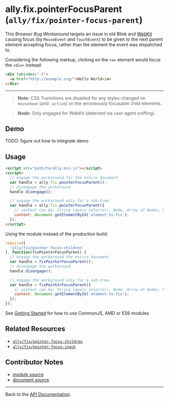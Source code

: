 
# ally.fix.pointerFocusParent (`ally/fix/pointer-focus-parent`)

This *Browser Bug Workaround* targets an issue in old Blink and [WebKit](https://bugs.webkit.org/show_bug.cgi?id=139945) causing focus (by `MouseEvent` and `TouchEvent`) to be given to the next parent element accepting focus, rather than the element the event was
dispatched to.

Considering the following markup, clicking on the `<a>` element would focus the `<div>` instead:

```html
<div tabindex="-1">
  <a href="http://example.org/">Hello World</a>
</div>
```

---

> **Note:** CSS Transitions are disabled for any styles changed on <code>mousedown</code> (and <code>:active</code>) on the erroneously focusable child elements.

> **Node:** Only engaged for WebKit (detected via user agent sniffing).


## Demo

TODO: figure out how to integrate demo


## Usage

```html
<script src="path/to/ally.min.js"></script>
<script>
  // engage the workaround for the entire document
  var handle = ally.fix.pointerFocusParent();
  // disengage the workaround
  handle.disengage();

  // engage the workaround only for a sub-tree
  var handle = ally.fix.pointerFocusParent({
    // context can be: String (query selector), Node, Array of Nodes, NodeList, HTMLCollection
    context: document.getElementById('element-to-fix');
  });
</script>
```

Using the module instead of the production build:

```js
require([
  'ally/fix/pointer-focus-children'
], function(fixPointerFocusParent) {
  // engage the workaround the entire document
  var handle = fixPointerFocusParent();
  // disengage the workaround
  handle.disengage();

  // engage the workaround only for a sub-tree
  var handle = fixPointerFocusParent({
    // context can be: String (query selector), Node, Array of Nodes, NodeList, HTMLCollection
    context: document.getElementById('element-to-fix');
  });
});
```

See [Getting Started](../../getting-started.md) for how to use CommonJS, AMD or ES6 modules


## Related Resources

* [`ally/fix/pointer-focus-children`](pointer-focus-children.md)
* [`ally/fix/pointer-focus-input`](pointer-focus-input.md)


## Contributor Notes

* [module source](https://github.com/medialize/ally.js/blob/build-modules/src/fix/pointer-focus-parent.js)
* [document source](https://github.com/medialize/ally.js/blob/build-modules/docs/api/fix/pointer-focus-parent.md)

---

Back to the [API Documentation](../index.md).

